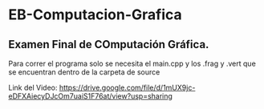 # EB-Computacion-Grafica
## Examen Final de COmputación Gráfica.

Para correr el programa solo se necesita el main.cpp y los .frag y .vert que se encuentran dentro de la carpeta de source

Link del Video: https://drive.google.com/file/d/1mUX9jc-eDFXAiecyDJcOm7uaiS1F76at/view?usp=sharing
